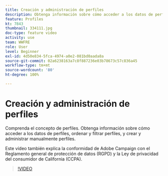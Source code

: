 ```yaml
---
title: Creación y administración de perfiles
description: Obtenga información sobre cómo acceder a los datos de perfiles, ordenar y filtrar perfiles, y crear y administrar manualmente perfiles. Comprenda el cumplimiento del Reglamento general de protección de datos (RGPD) y la Ley de privacidad del consumidor de California (CCPA).
feature: Profiles
kt: 7843
thumbnail: 334111.jpg
doc-type: feature video
activity: use
team: WWFRE
role: User
level: Beginner
exl-id: 4d50e834-5fca-4974-a0e2-081bd0aada8a
source-git-commit: 02a6238163a7c8f887236e03b78673c57c836a45
workflow-type: tm+mt
source-wordcount: '80'
ht-degree: 100%

---
```


# Creación y administración de perfiles

Comprenda el concepto de perfiles. Obtenga información sobre cómo acceder a los datos de perfiles, ordenar y filtrar perfiles, y crear y administrar manualmente perfiles.

Este vídeo también explica la conformidad de Adobe Campaign con el Reglamento general de protección de datos (RGPD) y la Ley de privacidad del consumidor de California (CCPA).

>[!VIDEO](https://video.tv.adobe.com/v/334111?quality=12)
